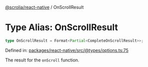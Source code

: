 [@scrolia/react-native](../README.md) / OnScrollResult

# Type Alias: OnScrollResult

```ts
type OnScrollResult = Format<Partial<CompleteOnScrollResult>>;
```

Defined in: [packages/react-native/src/@types/options.ts:75](https://github.com/scrolia/react-native/blob/18a2549a1dd6520258081448edde7edcb687a096/packages/react-native/src/@types/options.ts#L75)

The result for the `onScroll` function.
